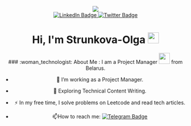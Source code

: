 <div id="header" align="center">
  <img src="https://media.giphy.com/media/v1.Y2lkPTc5MGI3NjExaXZodWRyZXg4aG9vbWplNjIzYWo1dGY4MWdyOGNscnZkaDQ5bHBmMSZlcD12MV9pbnRlcm5hbF9naWZfYnlfaWQmY3Q9Zw/Tjq0NVePKbXUDqFHxC/giphy.gif"/>
</div>
<div id="badges" align="center">
  <a href="https://www.linkedin.com/in/strunkovaolga/">
    <img src="https://img.shields.io/badge/LinkedIn-blue?style=for-the-badge&logo=linkedin&logoColor=white" alt="LinkedIn Badge"/>
  </a>
  <a href="https://t.me/Strunkova_Olga">
    <img src="https://img.shields.io/badge/Telegram-blue?style=for-the-badge&logo=telegram&logoColor=white" alt="Twitter Badge"/>
  </a>
<div id="badges" align="center">
<img src="https://komarev.com/ghpvc/?username=Strunkova-Olga&style=flat-square&color=blue" alt=""/>
<h1>
  Hi, I'm Strunkova-Olga
  <img src="https://media.giphy.com/media/hvRJCLFzcasrR4ia7z/giphy.gif" width="30px"/>
</h1>
### :woman_technologist: About Me :
I am a Project Manager <img src="https://media.giphy.com/media/WUlplcMpOCEmTGBtBW/giphy.gif" width="30"> from Belarus.
 
- :telescope: I’m working as a Project Manager.

- :seedling: Exploring Technical Content Writing.

- :zap: In my free time, I solve problems on Leetcode and read tech articles.

- :mailbox:How to reach me: [![Telegram Badge](https://img.shields.io/badge/Strunkova_Olga-blue?style=flat&logo=Telegram&logoColor=white)](https://t.me/Strunkova_Olga)

